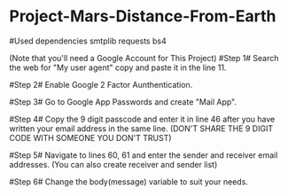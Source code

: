 # Project-Mars-Distance-From-Earth

#Used dependencies
smtplib
requests
bs4

(Note that you'll need a Google Account for This Project)
#Step 1#
Search the web for "My user agent" copy and paste it in the line 11.

#Step 2#
Enable Google 2 Factor Aunthentication.

#Step 3#
Go to Google App Passwords and create "Mail App".

#Step 4#
Copy the 9 digit passcode and enter it in line 46 after you have written your email address in the same line.
(DON'T SHARE THE 9 DIGIT CODE WITH SOMEONE YOU DON'T TRUST)

#Step 5#
Navigate to lines 60, 61 and enter the sender and receiver email addresses.
(You can also create receiver and sender list)

#Step 6#
Change the body(message) variable to suit your needs.
